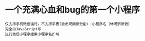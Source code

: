 # 一个充满心血和bug的第一个小程序
    仅支持手机微信运行，不支持平板(会出现画面分割）：小程序名（休闲消消骰）
    完全由JavaScript写
    进行微信小程序搜索小程序名即可
  

